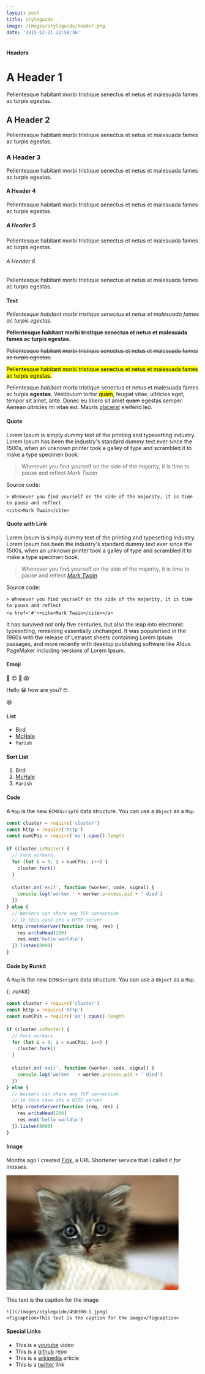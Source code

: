```yaml
---
layout: post
title: styleguide
image: /images/styleguide/header.png
date: '2015-12-21 22:58:36'
---
```


#### **Headers**

# A Header 1

Pellentesque habitant morbi tristique senectus et netus et malesuada fames ac turpis egestas.

## A Header 2

Pellentesque habitant morbi tristique senectus et netus et malesuada fames ac turpis egestas.

### A Header 3

Pellentesque habitant morbi tristique senectus et netus et malesuada fames ac turpis egestas.

#### A Header 4

Pellentesque habitant morbi tristique senectus et netus et malesuada fames ac turpis egestas.

##### A Header 5

Pellentesque habitant morbi tristique senectus et netus et malesuada fames ac turpis egestas.

###### A Header 6

Pellentesque habitant morbi tristique senectus et netus et malesuada fames ac turpis egestas.

#### **Text**

*Pellentesque habitant morbi tristique senectus et netus et malesuada fames ac turpis egestas.*

**Pellentesque habitant morbi tristique senectus et netus et malesuada fames ac turpis egestas.**

~~Pellentesque habitant morbi tristique senectus et netus et malesuada fames ac turpis egestas.~~

<mark>Pellentesque habitant morbi tristique senectus et netus et malesuada fames ac turpis egestas.</mark>

Pellentesque *habitant* morbi tristique senectus et netus et malesuada fames ac turpis **egestas**. Vestibulum tortor <mark>quam</mark>, feugiat vitae, ultricies eget, tempor sit amet, ante. Donec eu libero sit amet ~~quam~~ egestas semper. Aenean ultricies mi vitae est. Mauris [placerat](http://kikobeats.com) eleifend leo.

#### **Quote**

Lorem Ipsum is simply dummy text of the printing and typesetting industry. Lorem Ipsum has been the industry's standard dummy text ever since the 1500s, when an unknown printer took a galley of type and scrambled it to make a type specimen book. 

> Whenever you find yourself on the side of the majority, it is time to pause and reflect
<cite>Mark Twain</cite>

Source code:

```
> Whenever you find yourself on the side of the majority, it is time to pause and reflect 
<cite>Mark Twain</cite>
```

#### **Quote with Link**

Lorem Ipsum is simply dummy text of the printing and typesetting industry. Lorem Ipsum has been the industry's standard dummy text ever since the 1500s, when an unknown printer took a galley of type and scrambled it to make a type specimen book. 

> Whenever you find yourself on the side of the majority, it is time to pause and reflect
<a href='#'><cite>Mark Twain</cite></a>

Source code:

```
> Whenever you find yourself on the side of the majority, it is time to pause and reflect 
<a href='#'><cite>Mark Twain</cite></a>
```

It has survived not only five centuries, but also the leap into electronic typesetting, remaining essentially unchanged. It was popularised in the 1960s with the release of Letraset sheets containing Lorem Ipsum passages, and more recently with desktop publishing software like Aldus PageMaker including versions of Lorem Ipsum.

#### **Emoji**

😬 😍 💸 😱

Hello 😁 how are you? 🤓.

:smile:

#### **List**

* Bird
* [McHale](http://)
* `Parish`

#### **Sort List**

1. Bird
2. [McHale](http://)
3. `Parish`


#### **Code**

A `Map` is the new `ECMAScript6` data structure. You can use a `Object` as a `Map`.


```js
const cluster = require('cluster')
const http = require('http')
const numCPUs = require('os').cpus().length

if (cluster.isMaster) {
  // Fork workers.
  for (let i = 0; i < numCPUs; i++) {
    cluster.fork()
  }

  cluster.on('exit', function (worker, code, signal) {
    console.log('worker ' + worker.process.pid + ' died')
  })
} else {
  // Workers can share any TCP connection
  // In this case its a HTTP server
  http.createServer(function (req, res) {
    res.writeHead(200)
    res.end('hello world\n')
  }).listen(8000)
}
```

#### **Code** by Runkit

A `Map` is the new `ECMAScript6` data structure. You can use a `Object` as a `Map`.

{: .runkit}
```js
const cluster = require('cluster')
const http = require('http')
const numCPUs = require('os').cpus().length

if (cluster.isMaster) {
  // Fork workers.
  for (let i = 0; i < numCPUs; i++) {
    cluster.fork()
  }

  cluster.on('exit', function (worker, code, signal) {
    console.log('worker ' + worker.process.pid + ' died')
  })
} else {
  // Workers can share any TCP connection
  // In this case its a HTTP server
  http.createServer(function (req, res) {
    res.writeHead(200)
    res.end('hello world\n')
  }).listen(8000)
}
```

#### **Image**

Months ago I created [Fink](http://xn--rn8h.ws/), a URL Shortener service that I called it *for masses*.

![](/images/styleguide/450300.jpeg)
<figcaption>This text is the caption for the image</figcaption>

```
![](/images/styleguide/450300-1.jpeg)
<figcaption>This text is the caption for the image</figcaption>
```

#### Special Links

- This is a [youtube](https://www.youtube.com/watch?v=iIlN_FaN5kM) video
- This is a [github](https://github.com/kikobeats/geneator-git) repo
- This is a [wikipedia](https://en.wikipedia.org/wiki/Squirrel-cage_rotor) article
- This is a [twitter](https://x.com/kikobeats) link
